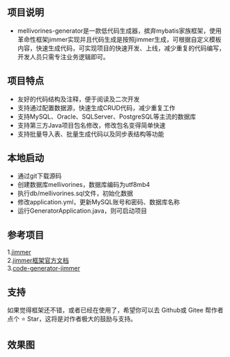 ## 项目说明
- mellivorines-generator是一款低代码生成器，摈弃mybatis家族框架，使用革命性框架jimmer实现并且代码生成是按照jimmer生成，可根据自定义模板内容，快速生成代码，可实现项目的快速开发、上线，减少重复的代码编写，开发人员只需专注业务逻辑即可。


## 项目特点
- 友好的代码结构及注释，便于阅读及二次开发
- 支持通过配置数据源，快速生成CRUD代码，减少重复工作
- 支持MySQL、Oracle、SQLServer、PostgreSQL等主流的数据库
- 支持第三方Java项目包名修改，修改包名变得简单快速
- 支持批量导入表、批量生成代码以及同步表结构等功能

## 本地启动
- 通过git下载源码
- 创建数据库mellivorines，数据库编码为utf8mb4
- 执行db/mellivorines.sql文件，初始化数据
- 修改application.yml，更新MySQL账号和密码、数据库名称
- 运行GeneratorApplication.java，则可启动项目
## 参考项目
1.[jimmer](https://github.com/babyfish-ct/jimmer) <br>
2.[jimmer框架官方文档](https://babyfish-ct.github.io/jimmer/) <br>
3.[code-generator-jimmer](https://github.com/TokgoRonin/code-generator-jimmer)
## 支持
如果觉得框架还不错，或者已经在使用了，希望你可以去 Github或 Gitee 帮作者点个 ⭐ Star，这将是对作者极大的鼓励与支持。

## 效果图
